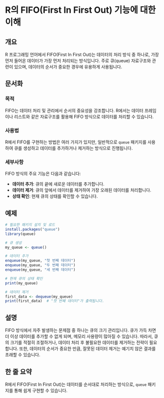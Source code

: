 <!--
Meta Description: # R의 FIFO(First In First Out) 기능에 대한 이해 ## 개요 R 프로그래밍 언어에서 FIFO(First In First Out)는 데이터의 처리 방식 중 하나로, 가장 먼저 들어온 데이터가 가장 먼저 처리되는 방식입니다. 주로 큐(queue) 자료...
Meta Keywords: 데이터, 데이터를, fifo, first, queue
-->

# R의 FIFO(First In First Out) 기능에 대한 이해

## 개요
R 프로그래밍 언어에서 FIFO(First In First Out)는 데이터의 처리 방식 중 하나로, 가장 먼저 들어온 데이터가 가장 먼저 처리되는 방식입니다. 주로 큐(queue) 자료구조와 관련이 있으며, 데이터의 순서가 중요한 경우에 유용하게 사용됩니다.

## 문서화
### 목적
FIFO는 데이터 처리 및 관리에서 순서의 중요성을 강조합니다. R에서는 데이터 프레임이나 리스트와 같은 자료구조를 활용해 FIFO 방식으로 데이터를 처리할 수 있습니다.

### 사용법
R에서 FIFO를 구현하는 방법은 여러 가지가 있지만, 일반적으로 `queue` 패키지를 사용하여 큐를 생성하고 데이터를 추가하거나 제거하는 방식으로 진행됩니다. 

### 세부사항
FIFO 방식의 주요 기능은 다음과 같습니다:
- **데이터 추가**: 큐의 끝에 새로운 데이터를 추가합니다.
- **데이터 제거**: 큐의 앞에서 데이터를 제거하여 가장 오래된 데이터를 처리합니다.
- **상태 확인**: 현재 큐의 상태를 확인할 수 있습니다.

## 예제
```R
# 필요한 패키지 설치 및 로드
install.packages("queue")
library(queue)

# 큐 생성
my_queue <- queue()

# 데이터 추가
enqueue(my_queue, "첫 번째 데이터")
enqueue(my_queue, "두 번째 데이터")
enqueue(my_queue, "세 번째 데이터")

# 현재 큐의 상태 확인
print(my_queue)

# 데이터 제거
first_data <- dequeue(my_queue)
print(first_data)  # "첫 번째 데이터"가 출력됩니다.
```

## 설명
FIFO 방식에서 자주 발생하는 문제점 중 하나는 큐의 크기 관리입니다. 큐가 가득 차면 더 이상 데이터를 추가할 수 없게 되며, 메모리 사용량이 많아질 수 있습니다. 따라서, 큐의 크기를 적절히 조절하거나, 데이터 처리 후 불필요한 데이터를 제거하는 전략이 필요합니다. 또한, 데이터의 순서가 중요한 만큼, 잘못된 데이터 제거는 예기치 않은 결과를 초래할 수 있습니다.

## 한 줄 요약
R에서 FIFO(First In First Out)는 데이터를 순서대로 처리하는 방식으로, `queue` 패키지를 통해 쉽게 구현할 수 있습니다.
